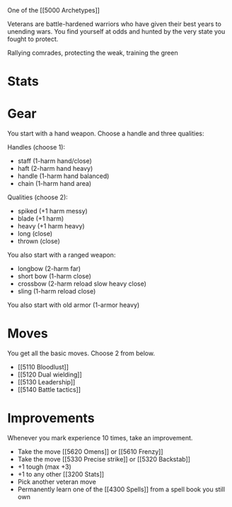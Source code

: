 One of the  [[5000 Archetypes]]

Veterans are battle-hardened warriors who have given their best years to unending wars. You find yourself at odds and hunted by the very state you fought to protect.

Rallying comrades, protecting the weak, training the green

# Stats

# Gear
You start with a hand weapon. Choose a handle and three qualities:

Handles (choose 1):
- staff (1-harm hand/close)
- haft (2-harm hand heavy)
- handle (1-harm hand balanced)
- chain (1-harm hand area)

Qualities (choose 2):
- spiked (+1 harm messy)
- blade (+1 harm)
- heavy (+1 harm heavy)
- long (close)
- thrown (close)

You also start with a ranged weapon: 

- longbow (2-harm far)
- short bow (1-harm close)
- crossbow (2-harm reload slow heavy close)
- sling (1-harm reload close)

You also start with old armor (1-armor heavy)

# Moves
You get all the basic moves. Choose 2 from below.

- [[5110 Bloodlust]]
- [[5120 Dual wielding]]
- [[5130 Leadership]]
- [[5140 Battle tactics]]

# Improvements
Whenever you mark experience 10 times, take an improvement. 

- Take the move [[5620 Omens]] or [[5610 Frenzy]]
- Take the move [[5330 Precise strike]] or [[5320 Backstab]]
- +1 tough (max +3)
- +1 to any other [[3200 Stats]]
- Pick another veteran move
- Permanently learn one of the [[4300 Spells]] from a spell book you still own
